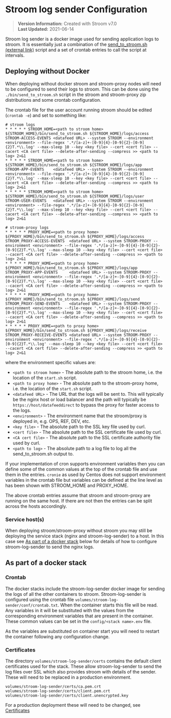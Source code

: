 # Stroom log sender Configuration

> **Version Information:** Created with Stroom v7.0  
> **Last Updated:** 2021-06-14

Stroom log sender is a docker image used for sending application logs to stroom.
It is essentially just a combination of the [send_to_stroom.sh (external link)](https://github.com/gchq/stroom-clients/tree/master/bash) script and a set of crontab entries to call the script at intervals.

## Deploying without Docker

When deploying without docker stroom and stroom-proxy nodes will need to be configured to send their logs to stroom.
This can be done using the `./bin/send_to_stroom.sh` script in the stroom and stroom-proxy zip distributions and some crontab configuration.

The crontab file for the user account running stroom should be edited (`crontab -e`) and set to something like:

```crontab
# stroom logs
* * * * * STROOM_HOME=<path to stroom home> ${STROOM_HOME}/bin/send_to_stroom.sh ${STROOM_HOME}/logs/access STROOM-ACCESS-EVENTS <datafeed URL> --system STROOM --environment <environment> --file-regex '.*/[a-z]+-[0-9]{4}-[0-9]{2}-[0-9]{2}T.*\\.log' --max-sleep 10 --key <key file> --cert <cert file> --cacert <CA cert file> --delete-after-sending --compress >> <path to log> 2>&1
* * * * * STROOM_HOME=<path to stroom home> ${STROOM_HOME}/bin/send_to_stroom.sh ${STROOM_HOME}/logs/app    STROOM-APP-EVENTS    <datafeed URL> --system STROOM --environment <environment> --file-regex '.*/[a-z]+-[0-9]{4}-[0-9]{2}-[0-9]{2}T.*\\.log' --max-sleep 10 --key <key file> --cert <cert file> --cacert <CA cert file> --delete-after-sending --compress >> <path to log> 2>&1
* * * * * STROOM_HOME=<path to stroom home> ${STROOM_HOME}/bin/send_to_stroom.sh ${STROOM_HOME}/logs/user   STROOM-USER-EVENTS   <datafeed URL> --system STROOM --environment <environment> --file-regex '.*/[a-z]+-[0-9]{4}-[0-9]{2}-[0-9]{2}T.*\\.log' --max-sleep 10 --key <key file> --cert <cert file> --cacert <CA cert file> --delete-after-sending --compress >> <path to log> 2>&1

# stroom-proxy logs
* * * * * PROXY_HOME=<path to proxy home> ${PROXY_HOME}/bin/send_to_stroom.sh ${PROXY_HOME}/logs/access  STROOM_PROXY-ACCESS-EVENTS  <datafeed URL> --system STROOM-PROXY --environment <environment> --file-regex '.*/[a-z]+-[0-9]{4}-[0-9]{2}-[0-9]{2}T.*\\.log' --max-sleep 10 --key <key file> --cert <cert file> --cacert <CA cert file> --delete-after-sending --compress >> <path to log> 2>&1
* * * * * PROXY_HOME=<path to proxy home> ${PROXY_HOME}/bin/send_to_stroom.sh ${PROXY_HOME}/logs/app     STROOM_PROXY-APP-EVENTS     <datafeed URL> --system STROOM-PROXY --environment <environment> --file-regex '.*/[a-z]+-[0-9]{4}-[0-9]{2}-[0-9]{2}T.*\\.log' --max-sleep 10 --key <key file> --cert <cert file> --cacert <CA cert file> --delete-after-sending --compress >> <path to log> 2>&1
* * * * * PROXY_HOME=<path to proxy home> ${PROXY_HOME}/bin/send_to_stroom.sh ${PROXY_HOME}/logs/send    STROOM_PROXY-SEND-EVENTS    <datafeed URL> --system STROOM-PROXY --environment <environment> --file-regex '.*/[a-z]+-[0-9]{4}-[0-9]{2}-[0-9]{2}T.*\\.log' --max-sleep 10 --key <key file> --cert <cert file> --cacert <CA cert file> --delete-after-sending --compress >> <path to log> 2>&1
* * * * * PROXY_HOME=<path to proxy home> ${PROXY_HOME}/bin/send_to_stroom.sh ${PROXY_HOME}/logs/receive STROOM_PROXY-RECEIVE-EVENTS <datafeed URL> --system STROOM-PROXY --environment <environment> --file-regex '.*/[a-z]+-[0-9]{4}-[0-9]{2}-[0-9]{2}T.*\\.log' --max-sleep 10 --key <key file> --cert <cert file> --cacert <CA cert file> --delete-after-sending --compress >> <path to log> 2>&1
```

where the environment specific values are:

* `<path to stroom home>` - The absolute path to the stroom home, i.e. the location of the `start.sh` script.
* `<path to proxy home>` - The absolute path to the stroom-proxy home, i.e. the location of the `start.sh` script.
* `<datafeed URL>` - The URL that the logs will be sent to.
  This will typically be the nginx host or load balancer and the path will typically be `https://host/datafeeddirect` to bypass the proxy for faster access to the logs.
* `<environment>` - The environment name that the stroom/proxy is deployed in, e.g. OPS, REF, DEV, etc.
* `<key file>` - The absolute path to the SSL key file used by curl.
* `<cert file>` - The absolute path to the SSL certificate file used by curl.
* `<CA cert file>` - The absolute path to the SSL certificate authority file used by curl.
* `<path to log>` - The absolute path to a log file to log all the send_to_stroom.sh output to.


If your implementation of cron supports environment variables then you can define some of the common values at the top of the crontab file and use them in the entries.
`cronie` as used by Centos does not support environment variables in the crontab file but variables can be defined at the line level as has been shown with STROOM_HOME and PROXY_HOME.

The above crontab entries assume that stroom and stroom-proxy are running on the same host.
If there are not then the entries can be split across the hosts accordingly.

### Service host(s)

When deploying stroom/stroom-proxy without stroom you may still be deploying the service stack (nginx and stroom-log-sender) to a host.
In this case see [As part of a docker stack](#as-part-of-a-docker-stack) below for details of how to configure stroom-log-sender to send the nginx logs.


## As part of a docker stack

### Crontab

The docker stacks include the stroom-log-sender docker image for sending the logs of all the other containers to stroom.
Stroom-log-sender is configured using the crontab file `volumes/stroom-log-sender/conf/crontab.txt`.
When the container starts this file will be read.
Any variables in it will be substituted with the values from the corresponding environment variables that are present in the container.
These common values can be set in the `config/<stack name>.env` file.

As the variables are substituted on container start you will need to restart the container following any configuration change.

### Certificates

The directory `volumes/stroom-log-sender/certs` contains the default client certificates used for the stack.
These allow stroom-log-sender to send the log files over SSL which also provides stroom with details of the sender.
These will need to be replaced in a production environment.

```
volumes/stroom-log-sender/certs/ca.pem.crt
volumes/stroom-log-sender/certs/client.pem.crt
volumes/stroom-log-sender/certs/client.unencrypted.key
```

For a production deployment these will need to be changed, see [Certificates](configuration.md#certificates)

